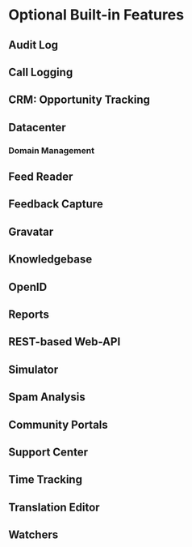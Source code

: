 
# Optional Built-in Features #

## Audit Log ##

## Call Logging ##

## CRM: Opportunity Tracking ##

## Datacenter ##

### Domain Management ###

## Feed Reader ##

## Feedback Capture ##

## Gravatar ##

## Knowledgebase ##

## OpenID ##

## Reports ##

## REST-based Web-API ##

## Simulator ##

## Spam Analysis ##

## Community Portals ##

## Support Center ##

## Time Tracking ##

## Translation Editor ##

## Watchers ##

